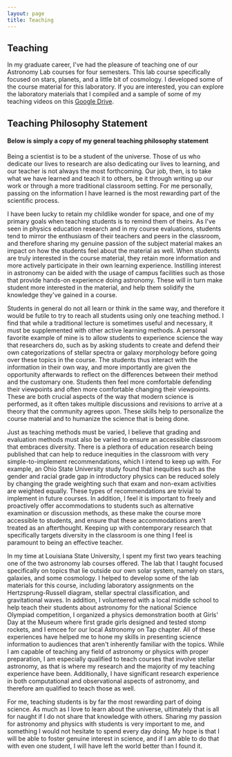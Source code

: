 ```yaml
---
layout: page
title: Teaching
---
```


## Teaching

In my graduate career, I've had the pleasure of teaching one of our Astronomy Lab courses for four semesters. This lab course specifically focused on stars, planets, and a little bit of cosmology. I developed some of the course material for this laboratory. If you are interested, you can explore the laboratory materials that I compiled and a sample of some of my teaching videos on this [Google Drive](https://drive.google.com/drive/folders/1eqg4oOtF_JjuCv4kwptZvIgejM3dG0OY?usp=sharing). 

## Teaching Philosophy Statement

#### Below is simply a copy of my general teaching philosophy statement

Being a scientist is to be a student of the universe. Those of us who dedicate our lives to research are also dedicating our lives to learning, and our teacher is not always the most forthcoming. Our job, then, is to take what we have learned and teach it to others, be it through writing up our work or through a more traditional classroom setting. For me personally, passing on the information I have learned is the most rewarding part of the scientific process. 

I have been lucky to retain my childlike wonder for space, and one of my primary goals when teaching students is to remind them of theirs. As I've seen in physics education research and in my course evaluations, students tend to mirror the enthusiasm of their teachers and peers in the classroom, and therefore sharing my genuine passion of the subject material makes an impact on how the students feel about the material as well. When students are truly interested in the course material, they retain more information and more actively participate in their own learning experience. Instilling interest in astronomy can be aided with the usage of campus facilities such as those that provide hands-on experience doing astronomy. These will in turn make student more interested in the material, and help them solidify the knowledge they've gained in a course.

Students in general do not all learn or think in the same way, and therefore it would be futile to try to reach all students using only one teaching method. I find that while a traditional lecture is sometimes useful and necessary, it must be supplemented with other active learning methods. A personal favorite example of mine is to allow students to experience science the way that researchers do, such as by asking students to create and defend their own categorizations of stellar spectra or galaxy morphology before going over these topics in the course. The students thus interact with the information in their own way, and more importantly are given the opportunity afterwards to reflect on the differences between their method and the customary one. Students then feel more comfortable defending their viewpoints and often more comfortable changing their viewpoints. These are both crucial aspects of the way that modern science is performed, as it often takes multiple discussions and revisions to arrive at a theory that the community agrees upon. These skills help to personalize the course material and to humanize the science that is being done. 

Just as teaching methods must be varied, I believe that grading and evaluation methods must also be varied to ensure an accessible classroom that embraces diversity. There is a plethora of education research being published that can help to reduce inequities in the classroom with very simple-to-implement recommendations, which I intend to keep up with. For example, an Ohio State University study found that inequities such as the gender and racial grade gap in introductory physics can be reduced solely by changing the grade weighting such that exam and non-exam activities are weighted equally. These types of recommendations are trivial to implement in future courses. In addition, I feel it is important to freely and proactively offer accommodations to students such as alternative examination or discussion methods, as these make the course more accessible to students, and ensure that these accommodations aren't treated as an afterthought. Keeping up with contemporary research that specifically targets diversity in the classroom is one thing I feel is paramount to being an effective teacher.

In my time at Louisiana State University, I spent my first two years teaching one of the two astronomy lab courses offered. The lab that I taught focused specifically on topics that lie outside our own solar system, namely on stars, galaxies, and some cosmology. I helped to develop some of the lab materials for this course, including laboratory assignments on the Hertzsprung-Russell diagram, stellar spectral classification, and gravitational waves. In addition, I volunteered with a local middle school to help teach their students about astronomy for the national Science Olympiad competition, I organized a physics demonstration booth at Girls' Day at the Museum where first grade girls designed and tested stomp rockets, and I emcee for our local Astronomy on Tap chapter. All of these experiences have helped me to hone my skills in presenting science information to audiences that aren't inherently familiar with the topics. While I am capable of teaching any field of astronomy or physics with proper preparation, I am especially qualified to teach courses that involve stellar astronomy, as that is where my research and the majority of my teaching experience have been. Additionally, I have significant research experience in both computational and observational aspects of astronomy, and therefore am qualified to teach those as well. 

For me, teaching students is by far the most rewarding part of doing science. As much as I love to learn about the universe, ultimately that is all for naught if I do not share that knowledge with others. Sharing my passion for astronomy and physics with students is very important to me, and something I would not hesitate to spend every day doing. My hope is that I will be able to foster genuine interest in science, and if I am able to do that with even one student, I will have left the world better than I found it.
